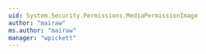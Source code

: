 ```yaml
---
uid: System.Security.Permissions.MediaPermissionImage
author: "mairaw"
ms.author: "mairaw"
manager: "wpickett"
---
```

